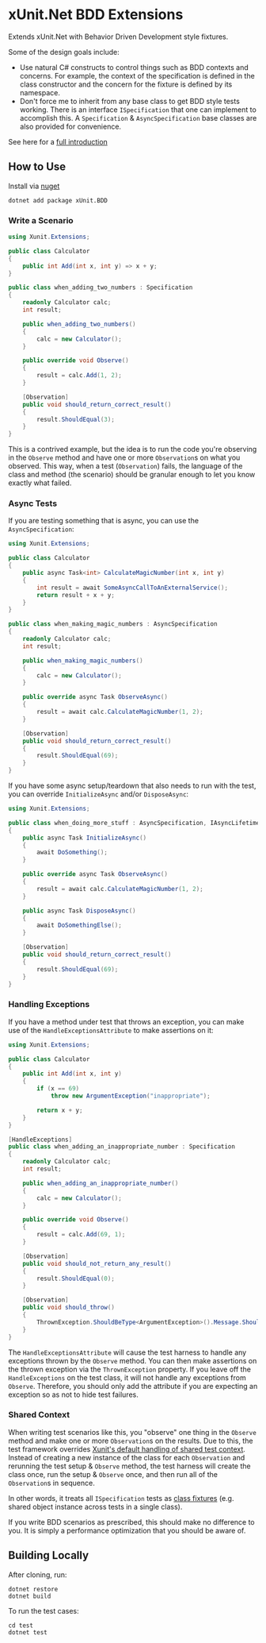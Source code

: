 # xUnit.Net BDD Extensions

Extends xUnit.Net with Behavior Driven Development style fixtures.

Some of the design goals include:
 * Use natural C# constructs to control things such as BDD contexts and concerns. For example, the context of the specification is defined in the class constructor and the concern for the fixture is defined by its namespace.
 * Don't force me to inherit from any base class to get BDD style tests working. There is an interface `ISpecification` that one can implement to accomplish this. A `Specification` & `AsyncSpecification` base classes are also provided for convenience.

See here for a [full introduction](https://www.chadly.net/bdd-with-xunit-net/)

## How to Use

Install via [nuget](https://www.nuget.org/packages/xUnit.BDD/)

```
dotnet add package xUnit.BDD
```

### Write a Scenario

```cs
using Xunit.Extensions;

public class Calculator
{
	public int Add(int x, int y) => x + y;
}

public class when_adding_two_numbers : Specification
{
	readonly Calculator calc;
	int result;

	public when_adding_two_numbers()
	{
		calc = new Calculator();
	}

	public override void Observe()
	{
		result = calc.Add(1, 2);
	}

	[Observation]
	public void should_return_correct_result()
	{
		result.ShouldEqual(3);
	}
}
```

This is a contrived example, but the idea is to run the code you're observing in the `Observe` method and have one or more `Observation`s on what you observed. This way, when a test (`Observation`) fails, the language of the class and method (the scenario) should be granular enough to let you know exactly what failed.

### Async Tests

If you are testing something that is async, you can use the `AsyncSpecification`:

```cs
using Xunit.Extensions;

public class Calculator
{
	public async Task<int> CalculateMagicNumber(int x, int y)
	{
		int result = await SomeAsyncCallToAnExternalService();
		return result + x + y;
	}
}

public class when_making_magic_numbers : AsyncSpecification
{
	readonly Calculator calc;
	int result;

	public when_making_magic_numbers()
	{
		calc = new Calculator();
	}

	public override async Task ObserveAsync()
	{
		result = await calc.CalculateMagicNumber(1, 2);
	}

	[Observation]
	public void should_return_correct_result()
	{
		result.ShouldEqual(69);
	}
}
```

If you have some async setup/teardown that also needs to run with the test, you can override `InitializeAsync` and/or `DisposeAsync`:

```cs
using Xunit.Extensions;

public class when_doing_more_stuff : AsyncSpecification, IAsyncLifetime
{
	public async Task InitializeAsync()
	{
		await DoSomething();
	}

	public override async Task ObserveAsync()
	{
		result = await calc.CalculateMagicNumber(1, 2);
	}

	public async Task DisposeAsync()
	{
		await DoSomethingElse();
	}

	[Observation]
	public void should_return_correct_result()
	{
		result.ShouldEqual(69);
	}
}
```

### Handling Exceptions

If you have a method under test that throws an exception, you can make use of the `HandleExceptionsAttribute` to make assertions on it:

```cs
using Xunit.Extensions;

public class Calculator
{
	public int Add(int x, int y)
	{
		if (x == 69)
			throw new ArgumentException("inappropriate");

		return x + y;
	}
}

[HandleExceptions]
public class when_adding_an_inappropriate_number : Specification
{
	readonly Calculator calc;
	int result;

	public when_adding_an_inappropriate_number()
	{
		calc = new Calculator();
	}

	public override void Observe()
	{
		result = calc.Add(69, 1);
	}

	[Observation]
	public void should_not_return_any_result()
	{
		result.ShouldEqual(0);
	}

	[Observation]
	public void should_throw()
	{
		ThrownException.ShouldBeType<ArgumentException>().Message.ShouldEqual("inappropriate");
	}
}
```

The `HandleExceptionsAttribute` will cause the test harness to handle any exceptions thrown by the `Observe` method. You can then make assertions on the thrown exception via the `ThrownException` property. If you leave off the `HandleExceptions` on the test class, it will not handle any exceptions from `Observe`. Therefore, you should only add the attribute if you are expecting an exception so as not to hide test failures.

### Shared Context

When writing test scenarios like this, you "observe" one thing in the `Observe` method and make one or more `Observation`s on the results. Due to this, the test framework overrides [Xunit's default handling of shared test context](https://xunit.github.io/docs/shared-context.html). Instead of creating a new instance of the class for each `Observation` and rerunning the test setup & `Observe` method, the test harness will create the class once, run the setup & `Observe` once, and then run all of the `Observation`s in sequence.

In other words, it treats all `ISpecification` tests as [class fixtures](https://xunit.github.io/docs/shared-context.html#class-fixture) (e.g. shared object instance across tests in a single class).

If you write BDD scenarios as prescribed, this should make no difference to you. It is simply a performance optimization that you should be aware of.

## Building Locally

After cloning, run:

```
dotnet restore
dotnet build
```

To run the test cases:

```
cd test
dotnet test
```
